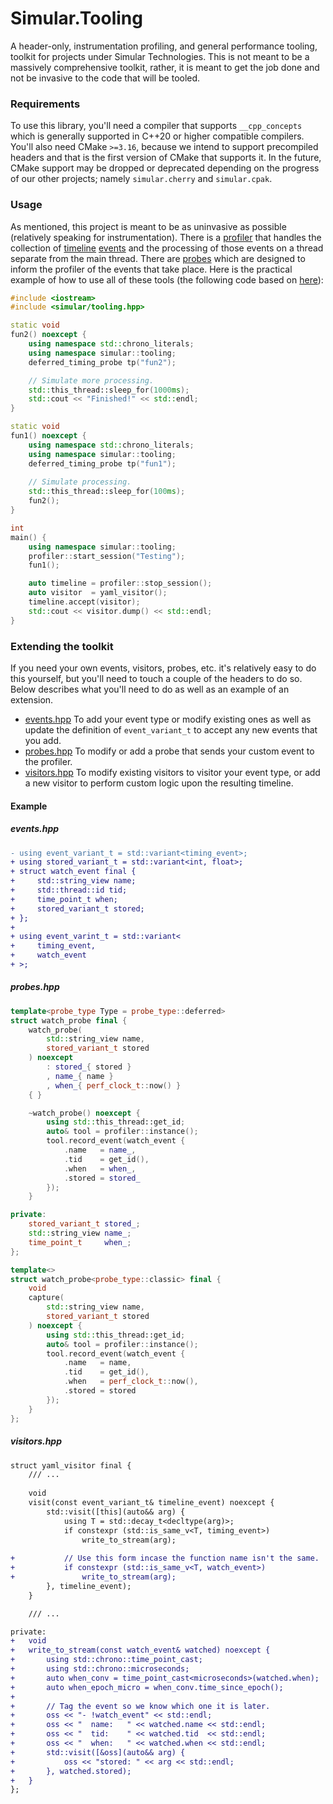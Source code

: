 # Simular.Tooling

A header-only, instrumentation profiling, and general performance tooling, toolkit for projects under Simular Technologies. This is not meant to be a massively comprehensive toolkit, rather, it is meant to get the job done and not be invasive to the code that will be tooled.

### Requirements

To use this library, you'll need a compiler that supports `__cpp_concepts` which is generally supported in C++20 or higher compatible compilers. You'll also need CMake `>=3.16`, because we intend to support precompiled headers and that is the first version of CMake that supports it. In the future, CMake support may be dropped or deprecated depending on the progress of our other projects; namely `simular.cherry` and `simular.cpak`.

### Usage

As mentioned, this project is meant to be as uninvasive as possible (relatively speaking for instrumentation). There is a [profiler](./include/simular/tooling/profiler.hpp) that handles the collection of [timeline](./include/simular/tooling/timeline.hpp) [events](./include/simular/tooling/events.hpp) and the processing of those events on a thread separate from the main thread. There are [probes](./include/simular/tooling/probes.hpp) which are designed to inform the profiler of the events that take place. Here is the practical example of how to use all of these tools (the following code based on [here](./example/testing.cpp)):
```cpp
#include <iostream>
#include <simular/tooling.hpp>

static void
fun2() noexcept {
    using namespace std::chrono_literals;
    using namespace simular::tooling;
    deferred_timing_probe tp("fun2");

    // Simulate more processing.
    std::this_thread::sleep_for(1000ms);
    std::cout << "Finished!" << std::endl;
}

static void
fun1() noexcept {
    using namespace std::chrono_literals;
    using namespace simular::tooling;
    deferred_timing_probe tp("fun1");
    
    // Simulate processing.
    std::this_thread::sleep_for(100ms);
    fun2();
}

int
main() {
    using namespace simular::tooling;
    profiler::start_session("Testing");
    fun1();

    auto timeline = profiler::stop_session();
    auto visitor  = yaml_visitor();
    timeline.accept(visitor);
    std::cout << visitor.dump() << std::endl;
}
```

### Extending the toolkit

If you need your own events, visitors, probes, etc. it's relatively easy to do this yourself, but you'll need to touch a couple of the headers to do so. Below describes what you'll need to do as well as an example of an extension.

- [events.hpp](./include/simular/tooling/events.hpp) To add your event type or modify existing ones as well as update the definition of `event_variant_t` to accept any new events that you add.
- [probes.hpp](./include/simular/tooling/probes.hpp) To modify or add a probe that sends your custom event to the profiler.
- [visitors.hpp](./include/simular/tooling/visitors.hpp) To modify existing visitors to visitor your event type, or add a new visitor to perform custom logic upon the resulting timeline.

#### Example

##### *events.hpp*

```diff
- using event_variant_t = std::variant<timing_event>;
+ using stored_variant_t = std::variant<int, float>;
+ struct watch_event final {
+     std::string_view name;
+     std::thread::id tid;
+     time_point_t when;
+     stored_variant_t stored;
+ };
+ 
+ using event_varint_t = std::variant<
+     timing_event,
+     watch_event
+ >;
```

##### *probes.hpp*

```cpp
template<probe_type Type = probe_type::deferred>
struct watch_probe final {
    watch_probe(
        std::string_view name,
        stored_variant_t stored
    ) noexcept
        : stored_{ stored }
        , name_{ name }
        , when_{ perf_clock_t::now() }
    { }

    ~watch_probe() noexcept {
        using std::this_thread::get_id;
        auto& tool = profiler::instance();
        tool.record_event(watch_event {
            .name   = name_,
            .tid    = get_id(),
            .when   = when_,
            .stored = stored_
        });
    }

private:
    stored_variant_t stored_;
    std::string_view name_;
    time_point_t     when_;
};

template<>
struct watch_probe<probe_type::classic> final {
    void
    capture(
        std::string_view name,
        stored_variant_t stored
    ) noexcept {
        using std::this_thread::get_id;
        auto& tool = profiler::instance();
        tool.record_event(watch_event {
            .name   = name,
            .tid    = get_id(),
            .when   = perf_clock_t::now(),
            .stored = stored
        });
    }
};
```

##### *visitors.hpp*

```diff
struct yaml_visitor final {
    /// ...
    
    void
    visit(const event_variant_t& timeline_event) noexcept {
        std::visit([this](auto&& arg) {
            using T = std::decay_t<decltype(arg)>;
            if constexpr (std::is_same_v<T, timing_event>)
                write_to_stream(arg);
            
+           // Use this form incase the function name isn't the same.
+           if constexpr (std::is_same_v<T, watch_event>)
+               write_to_stream(arg);
        }, timeline_event);
    }

    /// ...

private:
+   void
+   write_to_stream(const watch_event& watched) noexcept {
+       using std::chrono::time_point_cast;
+       using std::chrono::microseconds;
+       auto when_conv = time_point_cast<microseconds>(watched.when);
+       auto when_epoch_micro = when_conv.time_since_epoch();
+
+       // Tag the event so we know which one it is later.
+       oss << "- !watch_event" << std::endl;
+       oss << "  name:   " << watched.name << std::endl;
+       oss << "  tid:    " << watched.tid  << std::endl;
+       oss << "  when:   " << watched.when << std::endl;
+       std::visit([&oss](auto&& arg) {
+           oss << "stored: " << arg << std::endl;
+       }, watched.stored);
+   }
};

```